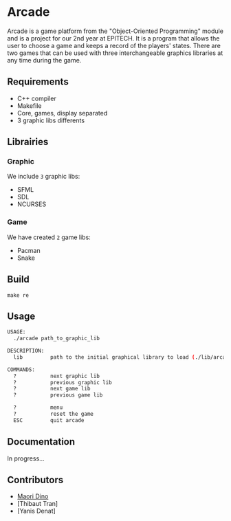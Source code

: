 
# Arcade
Arcade is a game platform from the "Object-Oriented Programming" module and is a project for our 2nd year at EPITECH. It is a program that allows the user to choose a game and keeps a record of the players' states. There are two games that can be used with three interchangeable graphics libraries at any time during the game.

## Requirements

- C++ compiler
- Makefile
- Core, games, display separated
- 3 graphic libs differents


## Librairies
### Graphic
We include `3` graphic libs:
- SFML
- SDL
- NCURSES

### Game
We have created `2` game libs:
- Pacman
- Snake

## Build

```
make re
```

## Usage
```bash
USAGE:
  ./arcade path_to_graphic_lib

DESCRIPTION:
  lib         path to the initial graphical library to load (./lib/arcade_lib_name.so)

COMMANDS:
  ?           next graphic lib
  ?           previous graphic lib
  ?           next game lib
  ?           previous game lib

  ?           menu
  ?           reset the game
  ESC         quit arcade
```

## Documentation
In progress...

## Contributors

- [Maori Dino](https://github.com/MaoKoro)
- [Thibaut Tran]
- [Yanis Denat]
